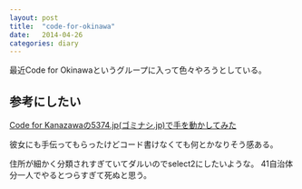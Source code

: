 ```yaml
---
layout: post
title:  "code-for-okinawa"
date:   2014-04-26
categories: diary
---
```


最近Code for Okinawaというグループに入って色々やろうとしている。

## 参考にしたい
[Code for Kanazawaの5374.jp(ゴミナシ.jp)で手を動かしてみた](http://skurima.com/2013/12/18/5374-jp-tomigusuku.html)

彼女にも手伝ってもらったけどコード書けなくても何とかなりそう感ある。

住所が細かく分類されすぎていてダルいのでselect2にしたいような。
41自治体分一人でやるとつらすぎて死ぬと思う。
